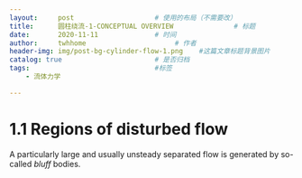 ```yaml
---
layout:     post                    # 使用的布局（不需要改）
title:      圆柱绕流-1-CONCEPTUAL OVERVIEW               # 标题 
date:       2020-11-11              # 时间
author:     twhhome                      # 作者
header-img: img/post-bg-cylinder-flow-1.png    #这篇文章标题背景图片
catalog: true                       # 是否归档
tags:                               #标签
    - 流体力学

---
```


# 1.1 Regions of disturbed flow
A particularly large and usually unsteady separated flow is generated by so-called _bluff_ bodies.